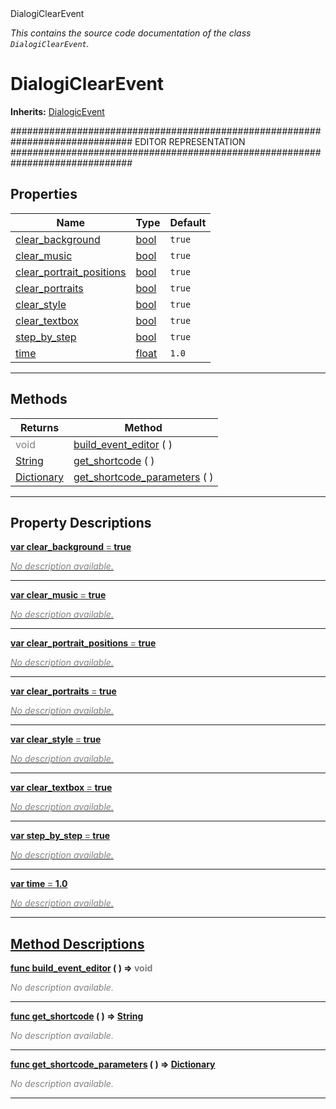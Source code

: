 
<div class="header-banner purple">
<div class="header-label purple">DialogiClearEvent</div>
</div>

*This contains the source code documentation of the class `DialogiClearEvent`.*
        
# DialogiClearEvent
**Inherits:** [DialogicEvent](class_dialogicevent.md)

############################################################################## EDITOR REPRESENTATION ##############################################################################
## Properties
Name | Type | Default 
--- | --- | --- 
[<span class="hljs-title">clear_background</span>](#property-clear_background) | [bool](https://docs.godotengine.org/en/latest/classes/class_bool.html#class-bool) |  `true` 
[<span class="hljs-title">clear_music</span>](#property-clear_music) | [bool](https://docs.godotengine.org/en/latest/classes/class_bool.html#class-bool) |  `true` 
[<span class="hljs-title">clear_portrait_positions</span>](#property-clear_portrait_positions) | [bool](https://docs.godotengine.org/en/latest/classes/class_bool.html#class-bool) |  `true` 
[<span class="hljs-title">clear_portraits</span>](#property-clear_portraits) | [bool](https://docs.godotengine.org/en/latest/classes/class_bool.html#class-bool) |  `true` 
[<span class="hljs-title">clear_style</span>](#property-clear_style) | [bool](https://docs.godotengine.org/en/latest/classes/class_bool.html#class-bool) |  `true` 
[<span class="hljs-title">clear_textbox</span>](#property-clear_textbox) | [bool](https://docs.godotengine.org/en/latest/classes/class_bool.html#class-bool) |  `true` 
[<span class="hljs-title">step_by_step</span>](#property-step_by_step) | [bool](https://docs.godotengine.org/en/latest/classes/class_bool.html#class-bool) |  `true` 
[<span class="hljs-title">time</span>](#property-time) | [float](https://docs.godotengine.org/en/latest/classes/class_float.html#class-float) |  `1.0` 
--- 

## Methods
Returns | Method 
--- | --- 
<span style = "color: gray">void</span> | [<span class="hljs-title">build_event_editor</span>](#property-build_event_editor) ( ) 
<span class="hljs-attribute">[String](https://docs.godotengine.org/en/latest/classes/class_string.html#class-string)</span> | [<span class="hljs-title">get_shortcode</span>](#property-get_shortcode) ( ) 
<span class="hljs-attribute">[Dictionary](https://docs.godotengine.org/en/latest/classes/class_dictionary.html#class-dictionary)</span> | [<span class="hljs-title">get_shortcode_parameters</span>](#property-get_shortcode_parameters) ( ) 
--- 
## Property Descriptions



<a class="header" id="property-clear_background" href="#property-clear_background">**<span class="hljs-attribute">var</span> <span class="hljs-title">clear_background</span> <span style = "color: gray"> = </span> true** 



 <span style = "color: gray">*No description available.*</span> 

---



<a class="header" id="property-clear_music" href="#property-clear_music">**<span class="hljs-attribute">var</span> <span class="hljs-title">clear_music</span> <span style = "color: gray"> = </span> true** 



 <span style = "color: gray">*No description available.*</span> 

---



<a class="header" id="property-clear_portrait_positions" href="#property-clear_portrait_positions">**<span class="hljs-attribute">var</span> <span class="hljs-title">clear_portrait_positions</span> <span style = "color: gray"> = </span> true** 



 <span style = "color: gray">*No description available.*</span> 

---



<a class="header" id="property-clear_portraits" href="#property-clear_portraits">**<span class="hljs-attribute">var</span> <span class="hljs-title">clear_portraits</span> <span style = "color: gray"> = </span> true** 



 <span style = "color: gray">*No description available.*</span> 

---



<a class="header" id="property-clear_style" href="#property-clear_style">**<span class="hljs-attribute">var</span> <span class="hljs-title">clear_style</span> <span style = "color: gray"> = </span> true** 



 <span style = "color: gray">*No description available.*</span> 

---



<a class="header" id="property-clear_textbox" href="#property-clear_textbox">**<span class="hljs-attribute">var</span> <span class="hljs-title">clear_textbox</span> <span style = "color: gray"> = </span> true** 



 <span style = "color: gray">*No description available.*</span> 

---



<a class="header" id="property-step_by_step" href="#property-step_by_step">**<span class="hljs-attribute">var</span> <span class="hljs-title">step_by_step</span> <span style = "color: gray"> = </span> true** 



 <span style = "color: gray">*No description available.*</span> 

---



<a class="header" id="property-time" href="#property-time">**<span class="hljs-attribute">var</span> <span class="hljs-title">time</span> <span style = "color: gray"> = </span> 1.0** 



 <span style = "color: gray">*No description available.*</span> 

---

## Method Descriptions



<a class="header" id="method-build_event_editor" href="#method-build_event_editor">**<span class="hljs-attribute">func</span> [<span class="hljs-title">build_event_editor</span>](#property-build_event_editor) ( )</a>  ⇒ <span style = "color: gray">void</span>** 



 <span style = "color: gray">*No description available.*</span> 

---



<a class="header" id="method-get_shortcode" href="#method-get_shortcode">**<span class="hljs-attribute">func</span> [<span class="hljs-title">get_shortcode</span>](#property-get_shortcode) ( )</a>  ⇒ <span class="hljs-attribute">[String](https://docs.godotengine.org/en/latest/classes/class_string.html#class-string)</span>** 



 <span style = "color: gray">*No description available.*</span> 

---



<a class="header" id="method-get_shortcode_parameters" href="#method-get_shortcode_parameters">**<span class="hljs-attribute">func</span> [<span class="hljs-title">get_shortcode_parameters</span>](#property-get_shortcode_parameters) ( )</a>  ⇒ <span class="hljs-attribute">[Dictionary](https://docs.godotengine.org/en/latest/classes/class_dictionary.html#class-dictionary)</span>** 



 <span style = "color: gray">*No description available.*</span> 

---

